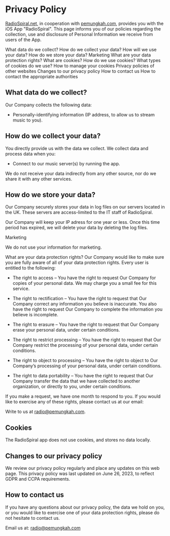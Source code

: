 # Privacy Policy

[RadioSpiral.net](https://radiospiral.net), in cooperation with [pemungkah.com](https://pemungkah.com), provides you with the iOS App "RadioSpiral". This page informs you of our policies regarding the collection, use and disclosure of Personal Information we receive from users of the App.

What data do we collect?
How do we collect your data?
How will we use your data?
How do we store your data?
Marketing
What are your data protection rights?
What are cookies?
How do we use cookies?
What types of cookies do we use?
How to manage your cookies
Privacy policies of other websites
Changes to our privacy policy
How to contact us
How to contact the appropriate authorities

## What data do we collect?
Our Company collects the following data:

 - Personally-identifying information (IP address, to allow us to stream music to you).

## How do we collect your data?
You directly provide us with the data we collect. We collect data and process data when you:

 - Connect to our music server(s) by running the app.

We do not receive your data indirectly from any other source, nor do we share it with any other services.

## How do we store your data?
Our Company securely stores your data in log files on our servers located in the UK. These servers are access-limited to the IT staff of RadioSpiral.

Our Company will keep your IP adress for one year or less. Once this time period has expired, we will delete your data by deleting the log files.

Marketing

We do not use your information for marketing.

What are your data protection rights?
Our Company would like to make sure you are fully aware of all of your data protection rights. Every user is entitled to the following:

 - The right to access – You have the right to request Our Company for copies of your personal data. We may charge you a small fee for this service.

 - The right to rectification – You have the right to request that Our Company correct any information you believe is inaccurate. You also have the right to request Our Company to complete the information you believe is incomplete.

 - The right to erasure – You have the right to request that Our Company erase your personal data, under certain conditions.

 - The right to restrict processing – You have the right to request that Our Company restrict the processing of your personal data, under certain conditions.

 - The right to object to processing – You have the right to object to Our Company’s processing of your personal data, under certain conditions.

 - The right to data portability – You have the right to request that Our Company transfer the data that we have collected to another organization, or directly to you, under certain conditions.

If you make a request, we have one month to respond to you. If you would like to exercise any of these rights, please contact us at our email: 

Write to us at radio@pemungkah.com.

## Cookies

The RadioSpiral app does not use cookies, and stores no data locally.

## Changes to our privacy policy
We review our privacy policy regularly and place any updates on this web page. This privacy policy was last updated on June 26, 2023, to reflect GDPR and CCPA requirements.

## How to contact us
If you have any questions about our privacy policy, the data we hold on you, or you would like to exercise one of your data protection rights, please do not hesitate to contact us.

Email us at: radio@pemungkah.com
